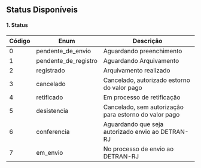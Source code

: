 ## Status Disponíveis


#### 1. Status
 
Código | Enum | Descrição 
------ | ---------- | --------
0 | pendente_de_envio | Aguardando preenchimento 
1 | pendente_de_registro | Aguardando Arquivamento
2 | registrado | Arquivamento realizado
3 | cancelado | Cancelado, autorizado estorno do valor pago
4 | retificado | Em processo de retificação
5 | desistencia | Cancelado, sem autorização para estorno do valor pago
6 | conferencia | Aguardando que seja autorizado envio ao DETRAN-RJ
7 | em_envio | No processo de envio ao DETRAN-RJ
